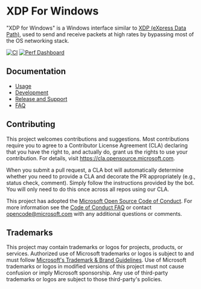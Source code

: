 # XDP For Windows

"XDP for Windows" is a Windows interface similar to [XDP (eXpress Data Path)](https://en.wikipedia.org/wiki/Express_Data_Path),
used to send and receive packets at high rates by bypassing most of the OS networking stack.

[![CI](https://github.com/microsoft/xdp-for-windows/actions/workflows/ci.yml/badge.svg)](https://github.com/microsoft/xdp-for-windows/actions/workflows/ci.yml)
[![Perf Dashboard](https://img.shields.io/static/v1?label=Performance&message=Dashboard&color=blue)](https://microsoft.github.io/xdp-for-windows/)

## Documentation

* [Usage](./docs/usage.md)
* [Development](./docs/development.md)
* [Release and Support](./docs/release.md)
* [FAQ](./docs/faq.md)

## Contributing

This project welcomes contributions and suggestions.  Most contributions require you to agree to a
Contributor License Agreement (CLA) declaring that you have the right to, and actually do, grant us
the rights to use your contribution. For details, visit https://cla.opensource.microsoft.com.

When you submit a pull request, a CLA bot will automatically determine whether you need to provide
a CLA and decorate the PR appropriately (e.g., status check, comment). Simply follow the instructions
provided by the bot. You will only need to do this once across all repos using our CLA.

This project has adopted the [Microsoft Open Source Code of Conduct](https://opensource.microsoft.com/codeofconduct/).
For more information see the [Code of Conduct FAQ](https://opensource.microsoft.com/codeofconduct/faq/) or
contact [opencode@microsoft.com](mailto:opencode@microsoft.com) with any additional questions or comments.

## Trademarks

This project may contain trademarks or logos for projects, products, or services. Authorized use of Microsoft
trademarks or logos is subject to and must follow
[Microsoft's Trademark & Brand Guidelines](https://www.microsoft.com/en-us/legal/intellectualproperty/trademarks/usage/general).
Use of Microsoft trademarks or logos in modified versions of this project must not cause confusion or imply Microsoft sponsorship.
Any use of third-party trademarks or logos are subject to those third-party's policies.
